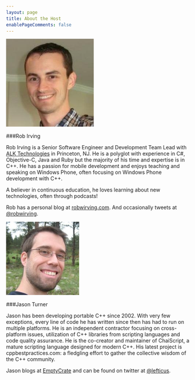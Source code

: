 ```yaml
---
layout: page
title: About the Host
enablePageComments: false 
---
```


![Rob Irving](rob-irving.jpg)

###Rob Irving

Rob Irving is a Senior Software Engineer and Development Team Lead with [ALK Technologies](http://www.alk.com) in Princeton, NJ. He is a polyglot with experience in C#, Objective-C, Java and Ruby but the majority of his time and expertise is in C++. He has a passion for mobile development and enjoys teaching and speaking on Windows Phone, often focusing on Windows Phone development with C++.

A believer in continuous education, he loves learning about new technologies, often through podcasts!

Rob has a personal blog at [robwirving.com](http://www.robwirving.com). And occasionally tweets at [@robwirving](http://www.twitter.com/robwirving).

![Jason Turner](jason-turner.jpg)

###Jason Turner

Jason has been developing portable C++ since 2002. With very few exceptions, every line of code he has written since then has had to run on multiple platforms. He is an independent contractor focusing on cross-platform issues, utilization of C++ libraries from scripting languages and code quality assurance. He is the co-creator and maintainer of ChaiScript, a mature scripting language designed for modern C++. His latest project is cppbestpractices.com: a fledgling effort to gather the collective wisdom of the C++ community.

Jason blogs at [EmptyCrate](http://blog.emptycrate.com/) and can be found on twitter at [@lefticus](https://twitter.com/lefticus).